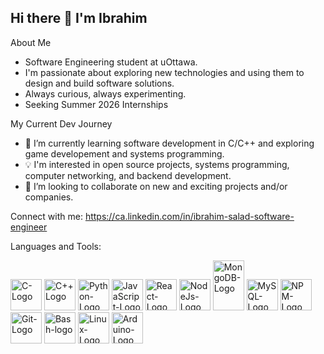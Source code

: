 ## Hi there 👋 I'm Ibrahim

<!--
**sal-ibrahim/sal-ibrahim** is a ✨ _special_ ✨ repository because its `README.md` (this file) appears on your GitHub profile.

Here are some ideas to get you started:

- 🔭 I’m currently working on ...
- 🌱 I’m currently learning ...
- 👯 I’m looking to collaborate on ...
- 🤔 I’m looking for help with ...
- 💬 Ask me about ...
- 📫 How to reach me: ...
- 😄 Pronouns: ...
- ⚡ Fun fact: ...
-->
About Me

- Software Engineering student at uOttawa.
- I'm passionate about exploring new technologies and using them to design and build software solutions.
- Always curious, always experimenting.
- Seeking Summer 2026 Internships


My Current Dev Journey
- 🌱 I’m currently learning software development in C/C++ and exploring game developement and systems programming.
- 💡 I'm interested in open source projects, systems programming, computer networking, and backend development.
- 🤝 I’m looking to collaborate on new and exciting projects and/or companies.

Connect with me: 
https://ca.linkedin.com/in/ibrahim-salad-software-engineer

Languages and Tools:

<img width="50" height="50" alt="C-Logo" src="https://github.com/user-attachments/assets/3f6ed33f-4462-4f77-a8cf-b1973f58802c" />
<img width="50" height="50" alt="C++Logo" src="https://github.com/user-attachments/assets/e1bdbffa-8e74-42f3-9339-2da441d3cf8a" />
<img width="50" height="50" alt="Python-Logo" src="https://github.com/user-attachments/assets/f8a4f4ea-29a4-4505-82f6-000953cb055a" />
<img width="50" height="50" alt="JavaScript-Logo" src="https://github.com/user-attachments/assets/f15442ec-8d8d-4a6d-be28-4e95d40cba67" />
<img width="50" height="50" alt="React-Logo" src="https://github.com/user-attachments/assets/36f4da6d-dcbd-4fdc-9b8c-382f4083eec9" />
<img width="50" height="50" alt="NodeJs-Logo" src="https://github.com/user-attachments/assets/3fdda189-97f9-48f8-b3ac-ae7604ee87c8" />
<img width="50" height="80" alt="MongoDB-Logo" src="https://github.com/user-attachments/assets/915e88a0-f716-4a08-9928-a14cbf952387" />
<img width="50" height="50" alt="MySQL-Logo" src="https://github.com/user-attachments/assets/d985a2cf-2a48-4fa4-83d5-b23d5c9611e1" />
<img width="50" height="50" alt="NPM-Logo" src="https://github.com/user-attachments/assets/eb62d9a4-ff26-4515-9bfb-c3fc3de90cf2" />
<img width="50" height="50" alt="Git-Logo" src="https://github.com/user-attachments/assets/ef0d506b-a806-4a04-aed4-ebb9f81a8d72" />
<img width="50" height="50" alt="Bash-logo" src="https://github.com/user-attachments/assets/9cb27ac3-49b4-4a1e-a3c9-729dd76382f6" />
<img width="50" height="50" alt="Linux-Logo" src="https://github.com/user-attachments/assets/337e92ef-6d12-4d4d-be71-2e8530b8b64b" />
<img width="50" height="50" alt="Arduino-Logo" src="https://github.com/user-attachments/assets/f3716013-c39d-4812-83a9-ac73501bf13b" />


